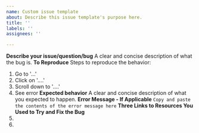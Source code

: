 ```yaml
---
name: Custom issue template
about: Describe this issue template's purpose here.
title: ''
labels: ''
assignees: ''

---
```


**Describe your issue/question/bug**
A clear and concise description of what the bug is.
**To Reproduce**
Steps to reproduce the behavior:
1. Go to '...'
2. Click on '....'
3. Scroll down to '....'
4. See error
**Expected behavior**
A clear and concise description of what you expected to happen.
**Error Message - If Applicable**
`Copy and paste the contents of the error message here`
**Three Links to Resources You Used to Try and Fix the Bug**
1.
2.
